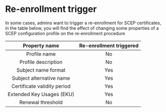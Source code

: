 # Re-enrollment trigger

In some cases, admins want to trigger a re-enrollment for SCEP certificates, in the table below, you will find the effect of changing some properties of a SCEP configuration profile on the re-enrollment procedure

|        Property name        | Re-enrollment triggered |
| :-------------------------: | :---------------------: |
|         Profile name        |            No           |
|     Profile description     |            No           |
|     Subject name format     |           Yes           |
|   Subject alternative name  |           Yes           |
| Certificate validity period |           Yes           |
|  Extended Key Usages (EKU)  |           Yes           |
|      Renewal threshold      |            No           |
